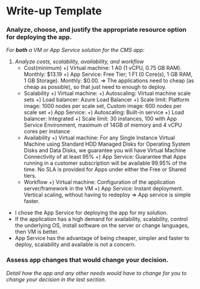 # Write-up Template

### Analyze, choose, and justify the appropriate resource option for deploying the app.

*For **both** a VM or App Service solution for the CMS app:*
1. *Analyze costs, scalability, availability, and workflow*
    - Cost(minimum)
        +) Virtual machine: 1 A0 (1 vCPU, 0.75 GB RAM). Monthly: $13.19
        +) App Service: Free Tier; 1 F1 (0 Core(s), 1 GB RAM, 1 GB Storage). Monthly: $0.00.
    => The applications need to cheap (as cheap as possible), so that just need to enough to deploy.
    - Scalability
        +) Virtual machine: 
            +) Autoscaling: Virtual machine scale sets
            +) Load balancer: Azure Load Balancer
            +) Scale limit: Platform image: 1000 nodes per scale set, Custom image: 600 nodes per scale set
        +) App Service: 
            +) Autoscaling: Built-in service
            +) Load balancer: Integrated
            +) Scale limit: 30 instances, 100 with App Service Environment, maximum of 14GB of memory and 4 vCPU cores per instance
    - Availability
        +) Virtual machine: For any Single Instance Virtual Machine using Standard HDD Managed Disks for Operating System Disks and Data Disks, we guarantee you will have Virtual Machine Connectivity of at least 95%
        +) App Service: Guarantee that Apps running in a customer subscription will be available 99.95% of the time. No SLA is provided for Apps under either the Free or Shared tiers.
    - Workflow
        +) Virtual machine: Configuration of the application server/framework in the VM
        +) App Service: Instant deployment. Vertical scaling, without having to redeploy
    => App service is simple faster.

- I chose the App Service for deploying the app for my solution.
- If the application has a high demand for availability, scalability, control the underlying OS, install software on the server or change languages, then VM is better.
- App Service has the advantage of being cheaper, simpler and faster to deploy, scalability and available is not a concern.

### Assess app changes that would change your decision.

*Detail how the app and any other needs would have to change for you to change your decision in the last section.* 